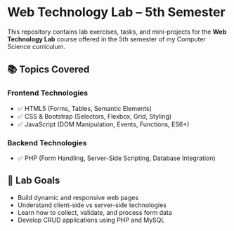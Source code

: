 # Web Technology Lab – 5th Semester

This repository contains lab exercises, tasks, and mini-projects for the **Web Technology Lab** course offered in the 5th semester of my Computer Science curriculum.

## 📚 Topics Covered
### Frontend Technologies
- ✅ HTML5 (Forms, Tables, Semantic Elements)
- ✅ CSS & Bootstrap (Selectors, Flexbox, Grid, Styling)
- ✅ JavaScript (DOM Manipulation, Events, Functions, ES6+)

### Backend Technologies
- ✅ PHP (Form Handling, Server-Side Scripting, Database Integration)
  
## 🧪 Lab Goals

- Build dynamic and responsive web pages
- Understand client-side vs server-side technologies
- Learn how to collect, validate, and process form data
- Develop CRUD applications using PHP and MySQL



